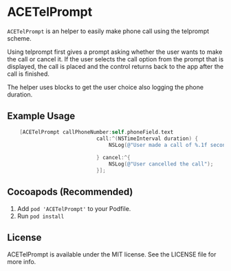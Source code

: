 # ACETelPrompt

`ACETelPrompt` is an helper to easily make phone call using the telprompt scheme.

Using telprompt first gives a prompt asking whether the user wants to make the call or cancel it. If the user selects the call option from the prompt that is displayed, the call is placed and the control returns back to the app after the call is finished.

The helper uses blocks to get the user choice also logging the phone duration.

## Example Usage

```objective-c
    [ACETelPrompt callPhoneNumber:self.phoneField.text
                             call:^(NSTimeInterval duration) {
                                 NSLog(@"User made a call of %.1f seconds", duration);
                                 
                             } cancel:^{
                                 NSLog(@"User cancelled the call");
                             }];
```

## Cocoapods (Recommended)

1. Add `pod 'ACETelPrompt'` to your Podfile.
2. Run `pod install`

## License

ACETelPrompt is available under the MIT license. See the LICENSE file for more info.
